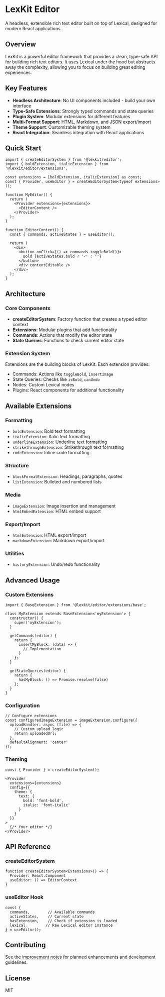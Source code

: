 # LexKit Editor

A headless, extensible rich text editor built on top of Lexical, designed for modern React applications.

## Overview

LexKit is a powerful editor framework that provides a clean, type-safe API for building rich text editors. It uses Lexical under the hood but abstracts away the complexity, allowing you to focus on building great editing experiences.

## Key Features

- **Headless Architecture**: No UI components included - build your own interface
- **Type-Safe Extensions**: Strongly typed commands and state queries
- **Plugin System**: Modular extensions for different features
- **Multi-Format Support**: HTML, Markdown, and JSON export/import
- **Theme Support**: Customizable theming system
- **React Integration**: Seamless integration with React applications

## Quick Start

```tsx
import { createEditorSystem } from '@lexkit/editor';
import { boldExtension, italicExtension } from '@lexkit/editor/extensions';

const extensions = [boldExtension, italicExtension] as const;
const { Provider, useEditor } = createEditorSystem<typeof extensions>();

function MyEditor() {
  return (
    <Provider extensions={extensions}>
      <EditorContent />
    </Provider>
  );
}

function EditorContent() {
  const { commands, activeStates } = useEditor();

  return (
    <div>
      <button onClick={() => commands.toggleBold()}>
        Bold {activeStates.bold ? '✓' : ''}
      </button>
      <div contentEditable />
    </div>
  );
}
```

## Architecture

### Core Components

- **createEditorSystem**: Factory function that creates a typed editor context
- **Extensions**: Modular plugins that add functionality
- **Commands**: Actions that modify the editor state
- **State Queries**: Functions to check current editor state

### Extension System

Extensions are the building blocks of LexKit. Each extension provides:

- Commands: Actions like `toggleBold`, `insertImage`
- State Queries: Checks like `isBold`, `canUndo`
- Nodes: Custom Lexical nodes
- Plugins: React components for additional functionality

## Available Extensions

### Formatting
- `boldExtension`: Bold text formatting
- `italicExtension`: Italic text formatting
- `underlineExtension`: Underline text formatting
- `strikethroughExtension`: Strikethrough text formatting
- `codeExtension`: Inline code formatting

### Structure
- `blockFormatExtension`: Headings, paragraphs, quotes
- `listExtension`: Bulleted and numbered lists

### Media
- `imageExtension`: Image insertion and management
- `htmlEmbedExtension`: HTML embed support

### Export/Import
- `htmlExtension`: HTML export/import
- `markdownExtension`: Markdown export/import

### Utilities
- `historyExtension`: Undo/redo functionality

## Advanced Usage

### Custom Extensions

```tsx
import { BaseExtension } from '@lexkit/editor/extensions/base';

class MyExtension extends BaseExtension<'myExtension'> {
  constructor() {
    super('myExtension');
  }

  getCommands(editor) {
    return {
      insertMyBlock: (data) => {
        // Implementation
      }
    };
  }

  getStateQueries(editor) {
    return {
      hasMyBlock: () => Promise.resolve(false)
    };
  }
}
```

### Configuration

```tsx
// Configure extensions
const configuredImageExtension = imageExtension.configure({
  uploadHandler: async (file) => {
    // Custom upload logic
    return uploadedUrl;
  },
  defaultAlignment: 'center'
});
```

### Theming

```tsx
const { Provider } = createEditorSystem();

<Provider
  extensions={extensions}
  config={{
    theme: {
      text: {
        bold: 'font-bold',
        italic: 'font-italic'
      }
    }
  }}
>
  {/* Your editor */}
</Provider>
```

## API Reference

### createEditorSystem

```tsx
function createEditorSystem<Extensions>() => {
  Provider: React.Component
  useEditor: () => EditorContext
}
```

### useEditor Hook

```tsx
const {
  commands,        // Available commands
  activeStates,    // Current state
  hasExtension,    // Check if extension is loaded
  lexical         // Raw Lexical editor instance
} = useEditor();
```

## Contributing

See the [improvement notes](./docs/improvement_NOTES.md) for planned enhancements and development guidelines.

## License

MIT